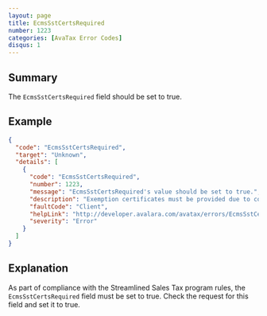 ```yaml
---
layout: page
title: EcmsSstCertsRequired
number: 1223
categories: [AvaTax Error Codes]
disqus: 1
---
```


## Summary

The `EcmsSstCertsRequired` field should be set to true.

## Example

```json
{
  "code": "EcmsSstCertsRequired",
  "target": "Unknown",
  "details": [
    {
      "code": "EcmsSstCertsRequired",
      "number": 1223,
      "message": "EcmsSstCertsRequired's value should be set to true.",
      "description": "Exemption certificates must be provided due to compliance to Streamlined Sales Tax rules.",
      "faultCode": "Client",
      "helpLink": "http://developer.avalara.com/avatax/errors/EcmsSstCertsRequired",
      "severity": "Error"
    }
  ]
}
```

## Explanation

As part of compliance with the Streamlined Sales Tax program rules, the `EcmsSstCertsRequired` field must be set to true. Check the request for this field and set it to true.
